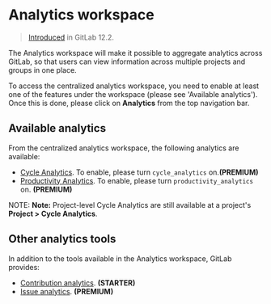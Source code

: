 # Analytics workspace

> [Introduced](https://gitlab.com/gitlab-org/gitlab-ee/issues/12077) in GitLab 12.2.

The Analytics workspace will make it possible to aggregate analytics across
GitLab, so that users can view information across multiple projects and groups
in one place.

To access the centralized analytics workspace, you need to enable at least one of the features under the workspace (please see 'Available analytics'). Once this is done, please click on **Analytics** from the top navigation bar.

## Available analytics

From the centralized analytics workspace, the following analytics are available:

- [Cycle Analytics](cycle_analytics.md). To enable, please turn `cycle_analytics` on.**(PREMIUM)**
- [Productivity Analytics](productivity_analytics.md). To enable, please turn `productivity_analytics` on. **(PREMIUM)**

NOTE: **Note:**
Project-level Cycle Analytics are still available at a project's **Project > Cycle Analytics**.

## Other analytics tools

In addition to the tools available in the Analytics workspace, GitLab provides:

- [Contribution analytics](../group/contribution_analytics/index.md). **(STARTER)**
- [Issue analytics](../group/issues_analytics/index.md). **(PREMIUM)**
